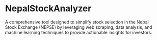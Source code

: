 # NepalStockAnalyzer
A comprehensive tool designed to simplify stock selection in the Nepal Stock Exchange (NEPSE) by leveraging web scraping, data analysis, and machine learning techniques to provide actionable insights for investors.
